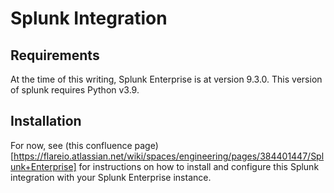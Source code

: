 # Splunk Integration


## Requirements

At the time of this writing, Splunk Enterprise is at version 9.3.0. This version of splunk requires Python v3.9.


## Installation

For now, see (this confluence page)[https://flareio.atlassian.net/wiki/spaces/engineering/pages/384401447/Splunk+Enterprise] for instructions on how to install and configure this Splunk integration with your Splunk Enterprise instance.
